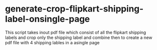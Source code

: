 # generate-crop-flipkart-shipping-label-onsingle-page

This script takes inout pdf file which consist of all the flipkart shipping labels
and crop only the shipping label and combine then to create a new pdf file with 4 shipping lables in a asingle page
